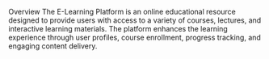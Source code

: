 Overview
The E-Learning Platform is an online educational resource designed to provide users with access to a variety of courses, lectures, and interactive learning materials. The platform enhances the learning experience through user profiles, course enrollment, progress tracking, and engaging content delivery.
